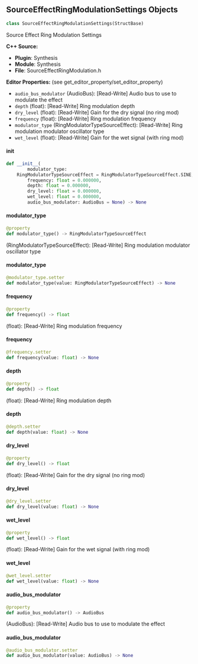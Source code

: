 ## SourceEffectRingModulationSettings Objects

```python
class SourceEffectRingModulationSettings(StructBase)
```

Source Effect Ring Modulation Settings

**C++ Source:**

- **Plugin**: Synthesis
- **Module**: Synthesis
- **File**: SourceEffectRingModulation.h

**Editor Properties:** (see get_editor_property/set_editor_property)

- ``audio_bus_modulator`` (AudioBus):  [Read-Write] Audio bus to use to modulate the effect
- ``depth`` (float):  [Read-Write] Ring modulation depth
- ``dry_level`` (float):  [Read-Write] Gain for the dry signal (no ring mod)
- ``frequency`` (float):  [Read-Write] Ring modulation frequency
- ``modulator_type`` (RingModulatorTypeSourceEffect):  [Read-Write] Ring modulation modulator oscillator type
- ``wet_level`` (float):  [Read-Write] Gain for the wet signal (with ring mod)

<a id="unreal.SourceEffectRingModulationSettings.__init__"></a>

#### __init__

```python
def __init__(
        modulator_type:
    RingModulatorTypeSourceEffect = RingModulatorTypeSourceEffect.SINE,
        frequency: float = 0.000000,
        depth: float = 0.000000,
        dry_level: float = 0.000000,
        wet_level: float = 0.000000,
        audio_bus_modulator: AudioBus = None) -> None
```

<a id="unreal.SourceEffectRingModulationSettings.modulator_type"></a>

#### modulator_type

```python
@property
def modulator_type() -> RingModulatorTypeSourceEffect
```

(RingModulatorTypeSourceEffect):  [Read-Write] Ring modulation modulator oscillator type

<a id="unreal.SourceEffectRingModulationSettings.modulator_type"></a>

#### modulator_type

```python
@modulator_type.setter
def modulator_type(value: RingModulatorTypeSourceEffect) -> None
```

<a id="unreal.SourceEffectRingModulationSettings.frequency"></a>

#### frequency

```python
@property
def frequency() -> float
```

(float):  [Read-Write] Ring modulation frequency

<a id="unreal.SourceEffectRingModulationSettings.frequency"></a>

#### frequency

```python
@frequency.setter
def frequency(value: float) -> None
```

<a id="unreal.SourceEffectRingModulationSettings.depth"></a>

#### depth

```python
@property
def depth() -> float
```

(float):  [Read-Write] Ring modulation depth

<a id="unreal.SourceEffectRingModulationSettings.depth"></a>

#### depth

```python
@depth.setter
def depth(value: float) -> None
```

<a id="unreal.SourceEffectRingModulationSettings.dry_level"></a>

#### dry_level

```python
@property
def dry_level() -> float
```

(float):  [Read-Write] Gain for the dry signal (no ring mod)

<a id="unreal.SourceEffectRingModulationSettings.dry_level"></a>

#### dry_level

```python
@dry_level.setter
def dry_level(value: float) -> None
```

<a id="unreal.SourceEffectRingModulationSettings.wet_level"></a>

#### wet_level

```python
@property
def wet_level() -> float
```

(float):  [Read-Write] Gain for the wet signal (with ring mod)

<a id="unreal.SourceEffectRingModulationSettings.wet_level"></a>

#### wet_level

```python
@wet_level.setter
def wet_level(value: float) -> None
```

<a id="unreal.SourceEffectRingModulationSettings.audio_bus_modulator"></a>

#### audio_bus_modulator

```python
@property
def audio_bus_modulator() -> AudioBus
```

(AudioBus):  [Read-Write] Audio bus to use to modulate the effect

<a id="unreal.SourceEffectRingModulationSettings.audio_bus_modulator"></a>

#### audio_bus_modulator

```python
@audio_bus_modulator.setter
def audio_bus_modulator(value: AudioBus) -> None
```

<a id="unreal.SourceEffectSimpleDelaySettings"></a>